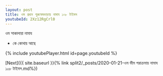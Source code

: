 ```yaml
---
layout: post
title: ওম প্রধান পুরুষেষভাড়ায় নামায ১০৮ টাইমস
youtubeId: 2Xz12RgCrl0
---
```

 
 
 ওম সাকালায়া নামায  
 
 -  কে কোথায় আছে 
 
  
 
  
 
 
 
 
 
 


{% include youtubePlayer.html id=page.youtubeId %}
 
[Next]({{ site.baseurl }}{% link  split2/_posts/2020-01-21-ওম ভীম পরাক্রমায় নামায ১০৮ টাইমস.md%})
 
